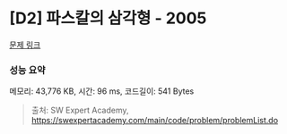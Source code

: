# [D2] 파스칼의 삼각형 - 2005 

[문제 링크](https://swexpertacademy.com/main/code/problem/problemDetail.do?contestProbId=AV5P0-h6Ak4DFAUq) 

### 성능 요약

메모리: 43,776 KB, 시간: 96 ms, 코드길이: 541 Bytes



> 출처: SW Expert Academy, https://swexpertacademy.com/main/code/problem/problemList.do